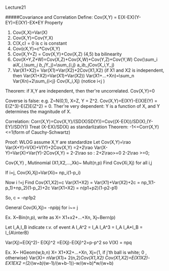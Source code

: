 Lecture21

#####Covariance and Correlation 
Define: Cov(X,Y) = E(X-EX)(Y-EY)=E(XY)-EX*EY 
Property 
1. Cov(X,X)=Var(X) 
2. Cov(X,Y)=Cov(Y,X)
3. C(X,c) = 0 is c is constant 
4. Cov(cX,Y)=c*Cov(X,Y)
5. Cov(X,Y+Z) = Cov(X,Y)+Cov(X,Z) 
(4,5) ba bilinearity 
6. Cov(X+Y,Z+W)=Cov(X,Z)+Cov(X,W)+Cov(Y,Z)+Cov(Y,W)
   Cov(\sum_i ai*X_i,\sum_j b_j*Y_j)=\sum_{i,j} a_i*b_j*Cov(X_i,Y_j)
7. Var(X1+X2)= Var(X1)+Var(X2)+2Cov(X1,X2)
  (if X1 and X2 is independent, then Var(X1+X2)=Var(X1)+Var(X2))
   Var(X1+...+Xn)=\sum_n Var(Xn)+2\sum_{i<j} Cov(X_i,Xj) (notice i<j )

Theorem: if X,Y are independent, then ther're uncorrelated. Cov(X,Y)=0

Coverse is false: e.g. Z~N(0,1), X=Z, Y = Z^2. 
Cov(X,Y)=E(XY)-E(X)E(Y) = E(Z^3)-E(Z)E(Z^2) = 0. 
Ther're very dependent: Y is a function of X, and Y determines the 
magnitude of X. 

Correlation: 
Corr(X,Y)=Cov(X,Y)/(SD(X)SD(Y))=Cov((X-E(X))/SD(X),(Y-EY)/SD(Y))
Treat (X-EX)/SD(X) as standarlization 
Theorem: -1<=Corr(X,Y)<=1(form of Cauchy-Schwartz) 

Proof: WLOG assume X,Y are standardize Let Cov(X,Y)=\rao
Var(X+Y)=V(X)+V(Y)+2Cov(X,Y) =2+2\rao
Var(X-Y)=Var(X)+Var(Y)-2Cov(X,Y) = 2-2\rao 
so : 2+2\rao>=0 2-2\rao >=0; 

Cov(X,Y) , Mutinomial 
(X1,X2,...,Xk)~ Mult(n,p)
Find Cov(Xi,Xj) for all i,j 

If i=j, Cov(Xi,Xj)=Var(Xi)= np_i(1-p_i)

Now i !=j 
Find Cov(X1,X2)=c 
Var(X1+X2) = Var(X1)+Var(X2)+2c = np_1(1-p_1)+np_2)(1-p_2)+2c 
Var(X1=X2) = n(p1+p2)(1-p2-p1) 

So, c = -n*p1*p2

General Cov(Xi,Xj)= -n*pi*pj  for i~= j 

Ex. X~Bin(n,p), write as X= X1+x2+...+Xn, Xj~Bern(p)

Let I_A,I_B indicate r.v. of event A 
I_A^2 = I_A 
I_A^3 = I_A 
I_A*I_B = 
I_{A\interB} 

Var(Xj)=E(Xj^2)- E(Xj)^2 =E(Xj)-E(Xj)^2=p-p^2 
so V(X) = npq 

Ex. X~ HGeom(w,b,n) 
X= X1+X2+...+Xn, Xj={1, if j'th ball is white; 0 , otherwise}
Var(X)= nVar(X1)+ 2(n,2)*Cov(X1,X2) 
Cov(X1,X2)=E(X1X2)-EX1EX2 =(2/(w+b)*(w-1)/(w+b-1))-w/(w+b)*w/(w+b)






